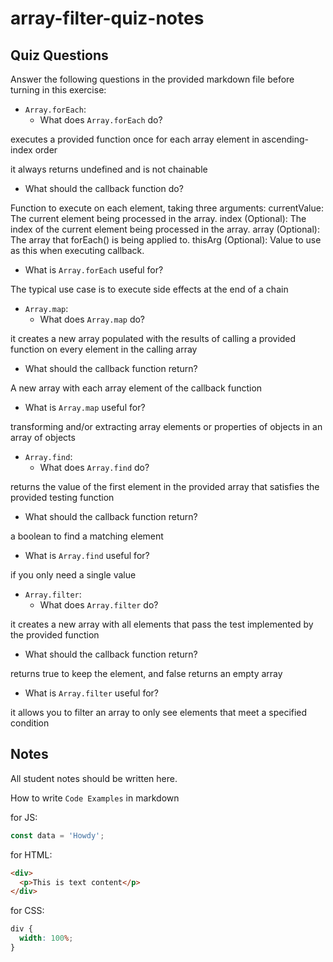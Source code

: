 # array-filter-quiz-notes

## Quiz Questions

Answer the following questions in the provided markdown file before turning in this exercise:

- `Array.forEach`:
  - What does `Array.forEach` do?

executes a provided function once for each array element in ascending-index order

it always returns undefined and is not chainable

- What should the callback function do?

Function to execute on each element, taking three arguments:
currentValue: The current element being processed in the array.
index (Optional): The index of the current element being processed in the array.
array (Optional): The array that forEach() is being applied to.
thisArg (Optional): Value to use as this when executing callback.

- What is `Array.forEach` useful for?

The typical use case is to execute side effects at the end of a chain

- `Array.map`:
  - What does `Array.map` do?

it creates a new array populated with the results of calling a provided function on every element in the calling array

- What should the callback function return?

A new array with each array element of the callback function

- What is `Array.map` useful for?

transforming and/or extracting array elements or properties of objects in an array of objects

- `Array.find`:
  - What does `Array.find` do?

returns the value of the first element in the provided array that satisfies the provided testing function

- What should the callback function return?

a boolean to find a matching element

- What is `Array.find` useful for?

if you only need a single value

- `Array.filter`:
  - What does `Array.filter` do?

it creates a new array with all elements that pass the test implemented by the provided function

- What should the callback function return?

returns true to keep the element, and false returns an empty array

- What is `Array.filter` useful for?

it allows you to filter an array to only see elements that meet a specified condition

## Notes

All student notes should be written here.

How to write `Code Examples` in markdown

for JS:

```javascript
const data = 'Howdy';
```

for HTML:

```html
<div>
  <p>This is text content</p>
</div>
```

for CSS:

```css
div {
  width: 100%;
}
```

